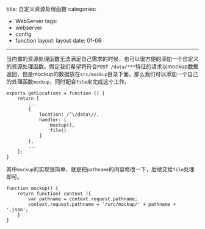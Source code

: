 title: 自定义资源处理函数
categories:
- WebServer
tags:
-  webserver
-  config
-  function
layout:
    layout
date:
    01-06
---

当内置的资源处理函数无法满足自己需求的时候，也可以很方便的添加一个自定义的资源处理函数。假定我们希望将符合`POST /data/***`特征的请求以mockup数据返回，但是mockup的数据放在`src/mockup`目录下面，那么我们可以添加一个自己的处理函数`mockup`，同时配合`file`来完成这个工作。

```
exports.getLocations = function () {
    return [
    	...
        {
            location: /^\/data\//,
            handler: [
                mockup(),
                file()
            ]
        },
        ...
    ];
}
```

其中`mockup`的实现很简单，就是把`pathname`的内容修改一下，后续交给`file`处理即可。

```
function mockup() {
    return function( context ){
        var pathname = context.request.pathname;
        context.request.pathname = '/src/mockup/' + pathname + '.json';
    }
}
```